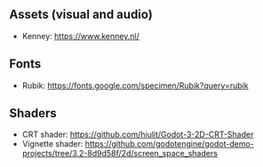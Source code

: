 
## Assets (visual and audio)

- Kenney: https://www.kenney.nl/

## Fonts 

- Rubik: https://fonts.google.com/specimen/Rubik?query=rubik

## Shaders

- CRT shader: https://github.com/hiulit/Godot-3-2D-CRT-Shader
- Vignette shader: https://github.com/godotengine/godot-demo-projects/tree/3.2-8d9d58f/2d/screen_space_shaders
